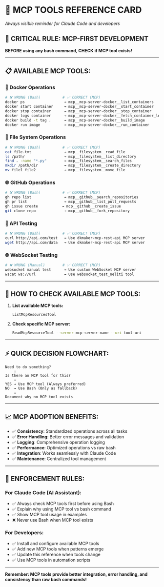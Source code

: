 # 🎯 MCP TOOLS REFERENCE CARD
*Always visible reminder for Claude Code and developers*

## **🚨 CRITICAL RULE: MCP-FIRST DEVELOPMENT**

**BEFORE using any bash command, CHECK if MCP tool exists!**

---

## **📋 AVAILABLE MCP TOOLS:**

### **🐳 Docker Operations**
```bash
# ❌ WRONG (Bash)          # ✅ CORRECT (MCP)
docker ps                  → mcp__mcp-server-docker__list_containers
docker start container     → mcp__mcp-server-docker__start_container  
docker stop container      → mcp__mcp-server-docker__stop_container
docker logs container      → mcp__mcp-server-docker__fetch_container_logs
docker build -t tag .      → mcp__mcp-server-docker__build_image
docker run image           → mcp__mcp-server-docker__run_container
```

### **📁 File System Operations**
```bash
# ❌ WRONG (Bash)          # ✅ CORRECT (MCP)
cat file.txt               → mcp__filesystem__read_file
ls /path/                  → mcp__filesystem__list_directory
find . -name "*.py"        → mcp__filesystem__search_files
mkdir /path/dir            → mcp__filesystem__create_directory
mv file1 file2             → mcp__filesystem__move_file
```

### **🌐 GitHub Operations**
```bash
# ❌ WRONG (Bash)          # ✅ CORRECT (MCP)
gh repo list               → mcp__github__search_repositories
gh pr list                 → mcp__github__list_pull_requests
gh issue create           → mcp__github__create_issue
git clone repo             → mcp__github__fork_repository
```

### **🧪 API Testing**
```bash
# ❌ WRONG (Bash)          # ✅ CORRECT (MCP)
curl http://api.com/test   → Use dkmaker-mcp-rest-api MCP server
wget http://api.com/data   → Use dkmaker-mcp-rest-api MCP server
```

### **🌐 WebSocket Testing**
```bash
# ❌ WRONG (Manual)        # ✅ CORRECT (MCP)
websocket manual test      → Use custom WebSocket MCP server
wscat ws://url             → Use websocket_test_neliti tool
```

---

## **🔧 HOW TO CHECK AVAILABLE MCP TOOLS:**

1. **List available MCP tools:**
   ```bash
   ListMcpResourcesTool
   ```

2. **Check specific MCP server:**
   ```bash
   ReadMcpResourceTool --server mcp-server-name --uri tool-uri
   ```

---

## **⚡ QUICK DECISION FLOWCHART:**

```
Need to do something? 
    ↓
Is there an MCP tool for this?
    ↓
YES → Use MCP tool (Always preferred)
NO  → Use Bash (Only as fallback)
    ↓
Document why no MCP tool exists
```

---

## **📈 MCP ADOPTION BENEFITS:**

- ✅ **Consistency**: Standardized operations across all tasks
- ✅ **Error Handling**: Better error messages and validation
- ✅ **Logging**: Comprehensive operation logging
- ✅ **Performance**: Optimized operations vs raw bash
- ✅ **Integration**: Works seamlessly with Claude Code
- ✅ **Maintenance**: Centralized tool management

---

## **🎯 ENFORCEMENT RULES:**

### **For Claude Code (AI Assistant):**
- ✅ Always check MCP tools first before using Bash
- ✅ Explain why using MCP tool vs bash command
- ✅ Show MCP tool usage in examples
- ❌ Never use Bash when MCP tool exists

### **For Developers:**
- ✅ Install and configure available MCP tools
- ✅ Add new MCP tools when patterns emerge
- ✅ Update this reference when tools change
- ✅ Use MCP tools in automation scripts

---

**Remember: MCP tools provide better integration, error handling, and consistency than raw bash commands!**